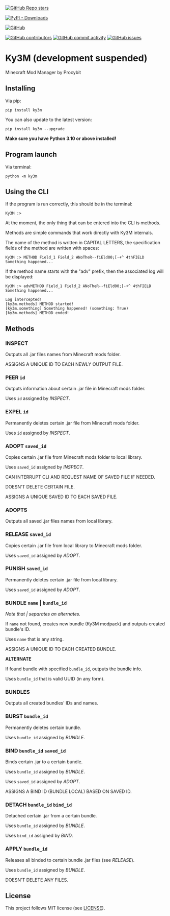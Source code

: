 [](https://github.com/Procybit/Ky3M)

[![GitHub Repo stars](https://img.shields.io/github/stars/Procybit/Ky3M?style=social)](https://github.com/Procybit/Ky3M)

[![PyPI - Downloads](https://img.shields.io/pypi/dm/ky3m?style=for-the-badge)](https://pypi.org/project/ky3m/)

[![GitHub](https://img.shields.io/github/license/Procybit/Ky3M?style=for-the-badge)](https://github.com/Procybit/Ky3M/blob/master/LICENSE)

[![GitHub contributors](https://img.shields.io/github/contributors/Procybit/Ky3M?style=for-the-badge)](https://github.com/Procybit/Ky3M/blob/master/CONTRIBUTORS.md) [![GitHub commit activity](https://img.shields.io/github/commit-activity/w/Procybit/Ky3M?style=for-the-badge)](https://github.com/Procybit/Ky3M/commits/) [![GitHub issues](https://img.shields.io/github/issues-raw/Procybit/Ky3M?style=for-the-badge)](https://github.com/Procybit/Ky3M/issues)

# Ky3M (development suspended)

Minecraft Mod Manager by Procybit

## Installing

Via pip:

```
pip install ky3m
```

You can also update to the latest version:

```
pip install ky3m --upgrade
```

**Make sure you have Python 3.10 or above installed!**

## Program launch

Via terminal:

```
python -m ky3m
```

## Using the CLI

If the program is run correctly, this should be in the terminal:
```
Ky3M :>
```
At the moment, the only thing that can be entered into the CLI is methods.

Methods are simple commands that work directly with Ky3M internals.

The name of the method is written in CAPITAL LETTERS, the specification fields of the method are written with spaces:

```
Ky3M :> METHOD Field_1 Field_2 ANoTheR--fiEld00;[-+^ 4thFIELD
Something happened...
```

If the method name starts with the "adv" prefix, then the associated log will be displayed:

```
Ky3M :> advMETHOD Field_1 Field_2 ANoTheR--fiEld00;[-+^ 4thFIELD
Something happened...

Log intercepted!
[ky3m.methods] METHOD started!
[ky3m.something] Something happened! (something: True)
[ky3m.methods] METHOD ended!
```

## Methods

### INSPECT

Outputs all .jar files names from Minecraft mods folder.

ASSIGNS A UNIQUE ID TO EACH NEWLY OUTPUT FILE.

### PEER `id`

Outputs information about certain .jar file in Minecraft mods folder.

Uses `id`  assigned by *INSPECT*.

### EXPEL `id`

Permanently deletes certain .jar file from Minecraft mods folder.

Uses `id` assigned by *INSPECT*.

### ADOPT `saved_id`

Copies certain .jar file from Minecraft mods folder to local library.

Uses `saved_id` assigned by *INSPECT*.

CAN INTERRUPT CLI AND REQUEST NAME OF SAVED FILE IF NEEDED.

DOESN'T DELETE CERTAIN FILE.

ASSIGNS A UNIQUE SAVED ID TO EACH SAVED FILE.

### ADOPTS

Outputs all saved .jar files names from local library.

### RELEASE `saved_id`

Copies certain .jar file from local library to Minecraft mods folder.

Uses `saved_id` assigned by *ADOPT*.

### PUNISH `saved_id`

Permanently deletes certain .jar file from local library.

Uses `saved_id` assigned by *ADOPT*.

### BUNDLE `name` | `bundle_id`

*Note that | separates an alternates.*

If `name` not found, creates new bundle (Ky3M modpack) and outputs created bundle's ID.

Uses `name` that is any string.

ASSIGNS A UNIQUE ID TO EACH CREATED BUNDLE.

**ALTERNATE**

If found bundle with specified `bundle_id`, outputs the bundle info.

Uses `bundle_id` that is valid UUID (in any form).

### BUNDLES

Outputs all created bundles' IDs and names.

### BURST `bundle_id`

Permanently deletes certain bundle.

Uses `bundle_id` assigned by *BUNDLE*.

### BIND `bundle_id` `saved_id`

Binds certain .jar to a certain bundle.

Uses `bundle_id` assigned by *BUNDLE*.

Uses `saved_id` assigned by *ADOPT*.

ASSIGNS A BIND ID (BUNDLE LOCAL) BASED ON SAVED ID.

### DETACH `bundle_id` `bind_id`

Detached certain .jar from a certain bundle.

Uses `bundle_id` assigned by *BUNDLE*.

Uses `bind_id` assigned by *BIND*.

### APPLY `bundle_id`

Releases all binded to certain bundle .jar files (see *RELEASE*).

Uses `bundle_id` assigned by *BUNDLE*.

DOESN'T DELETE ANY FILES.

## License
This project follows MIT license (see [LICENSE](LICENSE)).
